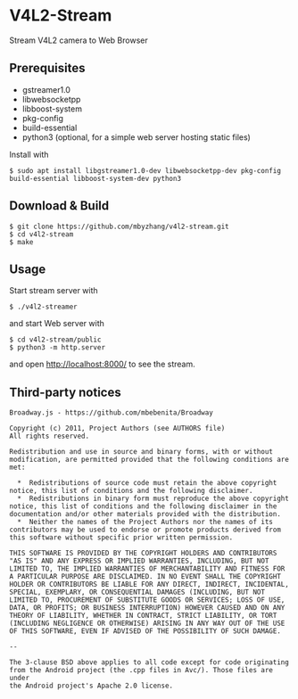 # V4L2-Stream

Stream V4L2 camera to Web Browser

## Prerequisites

* gstreamer1.0
* libwebsocketpp
* libboost-system
* pkg-config
* build-essential
* python3 (optional, for a simple web server hosting static files)

Install with

```
$ sudo apt install libgstreamer1.0-dev libwebsocketpp-dev pkg-config build-essential libboost-system-dev python3
```

## Download & Build

```
$ git clone https://github.com/mbyzhang/v4l2-stream.git
$ cd v4l2-stream
$ make
```

## Usage

Start stream server with

```
$ ./v4l2-streamer 
```

and start Web server with

```
$ cd v4l2-stream/public
$ python3 -m http.server
```

and open [http://localhost:8000/](http://localhost:8000/) to see the stream.

## Third-party notices

```
Broadway.js - https://github.com/mbebenita/Broadway

Copyright (c) 2011, Project Authors (see AUTHORS file)
All rights reserved.

Redistribution and use in source and binary forms, with or without modification, are permitted provided that the following conditions are met:

  *  Redistributions of source code must retain the above copyright notice, this list of conditions and the following disclaimer.
  *  Redistributions in binary form must reproduce the above copyright notice, this list of conditions and the following disclaimer in the documentation and/or other materials provided with the distribution.
  *  Neither the names of the Project Authors nor the names of its contributors may be used to endorse or promote products derived from this software without specific prior written permission.

THIS SOFTWARE IS PROVIDED BY THE COPYRIGHT HOLDERS AND CONTRIBUTORS "AS IS" AND ANY EXPRESS OR IMPLIED WARRANTIES, INCLUDING, BUT NOT LIMITED TO, THE IMPLIED WARRANTIES OF MERCHANTABILITY AND FITNESS FOR A PARTICULAR PURPOSE ARE DISCLAIMED. IN NO EVENT SHALL THE COPYRIGHT HOLDER OR CONTRIBUTORS BE LIABLE FOR ANY DIRECT, INDIRECT, INCIDENTAL, SPECIAL, EXEMPLARY, OR CONSEQUENTIAL DAMAGES (INCLUDING, BUT NOT LIMITED TO, PROCUREMENT OF SUBSTITUTE GOODS OR SERVICES; LOSS OF USE, DATA, OR PROFITS; OR BUSINESS INTERRUPTION) HOWEVER CAUSED AND ON ANY THEORY OF LIABILITY, WHETHER IN CONTRACT, STRICT LIABILITY, OR TORT (INCLUDING NEGLIGENCE OR OTHERWISE) ARISING IN ANY WAY OUT OF THE USE OF THIS SOFTWARE, EVEN IF ADVISED OF THE POSSIBILITY OF SUCH DAMAGE.

--

The 3-clause BSD above applies to all code except for code originating
from the Android project (the .cpp files in Avc/). Those files are under
the Android project's Apache 2.0 license.
```
